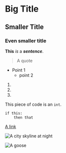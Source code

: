 # Big Title

## Smaller Title

### Even smaller title

**This** *is* a ***sentence***.

> A quote

- Point 1
  - point 2

1)
2)
3)

This piece of code is an `int`.

```
if this:
    then that
```

[A link](https://dh-coding-docs.netlify.app/workshop-i/markdown-reference/)

![A city skyline at night](https://images.unsplash.com/photo-1715645942867-4c8649966352?q=80&w=2787&auto=format&fit=crop&ixlib=rb-4.0.3&ixid=M3wxMjA3fDB8MH)

![A goose](IMG_4924.jpg)

